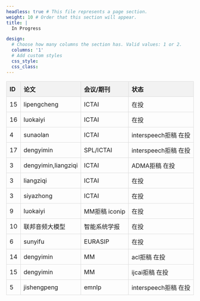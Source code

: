 ```yaml
---
headless: true # This file represents a page section.
weight: 10 # Order that this section will appear.
title: |
  In Progress

design:
  # Choose how many columns the section has. Valid values: 1 or 2.
  columns: '1'
  # Add custom styles
  css_style:
  css_class:
---
```

<style>
  table {
    border-collapse: collapse;
  }

  th {
    background-color: #f2f2f2;
    border: 1px solid #ddd;
    padding: 8px;
    text-align: left;
  }

  td {
    border: 1px solid #ddd;
    padding: 8px;
  }
</style>

<script>
    window.addEventListener('DOMContentLoaded', function() {
      var table = document.getElementById('myTable');
      var rows = table.getElementsByTagName('tr');
      var idCounter = 1;

      for (var i = 1; i < rows.length; i++) {
        var row = rows[i];
        var cells = row.getElementsByTagName('td');
        cells[0].innerText = idCounter;
        idCounter++;
      }
    });
</script>

<div align=center>
  <table id="myTable">
    <tr>
      <th>ID</th>
      <th>论文</th>
      <th>会议/期刊</th>
      <th>状态</th>
    </tr>
      <tr>
      <td>15</td>
      <td>lipengcheng</td>
      <td>ICTAI</td>
      <td>在投</td>
    </tr>
    <tr>
      <td>16</td>
      <td>luokaiyi</td>
      <td>ICTAI</td>
      <td>在投</td>
    </tr>
    <tr>
      <td>4</td>
      <td>sunaolan</td>
      <td>ICTAI</td>
      <td>interspeech拒稿 在投</td>
    </tr>
    <tr>
      <td>17</td>
      <td>dengyimin</td>
      <td>SPL/ICTAI</td>
      <td>interspeech拒稿 在投</td>
    </tr>
    <tr>
      <td>3</td>
      <td>dengyimin,liangziqi</td>
      <td>ICTAI</td>
      <td>ADMA拒稿 在投</td>
    </tr>
      <tr>
      <td>3</td>
      <td>liangziqi</td>
      <td>ICTAI</td>
      <td>在投</td>
    </tr>
      <tr>
      <td>3</td>
      <td>siyazhong</td>
      <td>ICTAI</td>
      <td>在投</td>
    </tr>
    <tr>
      <td>9</td>
      <td>luokaiyi</td>
      <td>MM拒稿 iconip</td>
      <td>在投</td>
    </tr>
    <tr>
      <td>10</td>
      <td>联邦音频大模型</td>
      <td>智能系统学报</td>
      <td>在投</td>
    </tr>
       <tr>
      <td>6</td>
      <td>sunyifu</td>
      <td>EURASIP</td>
      <td>在投</td>
    </tr>
    <tr>
      <td>14</td>
      <td>dengyimin</td>
      <td>MM</td>
      <td>acl拒稿 在投</td>
    </tr>
    <tr>
      <td>15</td>
      <td>dengyimin</td>
      <td>MM</td>
      <td>ijcai拒稿 在投</td>
    </tr>
    <tr>
      <td>5</td>
      <td>jishengpeng</td>
      <td>emnlp</td>
      <td>interspeech拒稿 在投</td>
    </tr>
  </table>
</div>